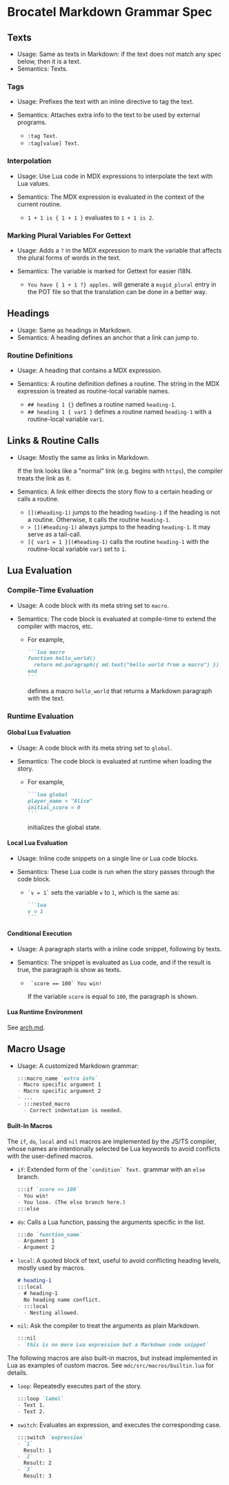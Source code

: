 # Brocatel Markdown Grammar Spec

## Texts

- Usage: Same as texts in Markdown: if the text does not match any spec below,
  then it is a text.
- Semantics: Texts.

### Tags

- Usage: Prefixes the text with an inline directive to tag the text.
- Semantics: Attaches extra info to the text to be used by external programs.

  - `:tag Text`.
  - `:tag[value] Text`.

### Interpolation

- Usage: Use Lua code in MDX expressions to interpolate the text with Lua values.
- Semantics: The MDX expression is evaluated in the context of the current routine.

  - `1 + 1 is { 1 + 1 }` evaluates to `1 + 1 is 2`.

### Marking Plural Variables For Gettext

- Usage: Adds a `?` in the MDX expression to mark the variable that affects the plural forms of words in the text.
- Semantics: The variable is marked for Gettext for easier I18N.

  - `You have { 1 + 1 ?} apples.` will generate a `msgid_plural` entry in the POT file so that
    the translation can be done in a better way.

## Headings

- Usage: Same as headings in Markdown.
- Semantics: A heading defines an anchor that a link can jump to.

### Routine Definitions

- Usage: A heading that contains a MDX expression.
- Semantics: A routine definition defines a routine.
  The string in the MDX expression is treated as routine-local variable names.

  - `## heading 1 {}` defines a routine named `heading-1`.
  - `## heading 1 { var1 }` defines a routine named `heading-1` with a routine-local
    variable `var1`.

## Links & Routine Calls

- Usage: Mostly the same as links in Markdown.

  If the link looks like a "normal" link (e.g. begins with `https`), the compiler
  treats the link as it.

- Semantics: A link either directs the story flow to a certain heading or calls a routine.

  - `[](#heading-1)` jumps to the heading `heading-1` if the heading is not a routine.
    Otherwise, it calls the routine `heading-1`.
  - `> [](#heading-1)` always jumps to the heading `heading-1`. It may serve as a tail-call.
  - `[{ var1 = 1 }](#heading-1)` calls the routine `heading-1` with the routine-local
    variable `var1` set to `1`.

## Lua Evaluation

### Compile-Time Evaluation

- Usage: A code block with its meta string set to `macro`.
- Semantics: The code block is evaluated at compile-time to extend the compiler with macros, etc.

  - For example,

    ~~~markdown
    ```lua macro
    function hello_world()
      return md.paragraph({ md.text("hello world from a macro") })
    end
    ```
    ~~~

    defines a macro `hello_world` that returns a Markdown paragraph with the text.

### Runtime Evaluation

#### Global Lua Evaluation

- Usage: A code block with its meta string set to `global`.
- Semantics: The code block is evaluated at runtime when loading the story.

  - For example,

    ~~~markdown
    ```lua global
    player_name = "Alice"
    initial_score = 0
    ```
    ~~~

    initializes the global state.

#### Local Lua Evaluation

- Usage: Inline code snippets on a single line or Lua code blocks.
- Semantics: These Lua code is run when the story passes through the code block.

  - `` `v = 1` `` sets the variable `v` to `1`, which is the same as:

    ~~~markdown
    ```lua
    v = 1
    ```
    ~~~

#### Conditional Execution

- Usage: A paragraph starts with a inline code snippet, following by texts.
- Semantics: The snippet is evaluated as Lua code, and if the result is true, the paragraph is show as texts.

  - `` `score == 100` You win!``

    If the variable `score` is equal to `100`, the paragraph is shown.

#### Lua Runtime Environment

See [arch.md](./arch.md).

## Macro Usage

- Usage: A customized Markdown grammar:

  ~~~markdown
  :::macro_name `extra info`
  - Macro specific argument 1
  - Macro specific argument 2
  - ...
  - :::nested_macro
    - Correct indentation is needed.
  ~~~

#### Built-In Macros

The `if`, `do`, `local` and `nil` macros are implemented by the JS/TS compiler,
whose names are intentionally selected be Lua keywords
to avoid conflicts with the user-defined macros.

- `if`: Extended form of the `` `condition` Text. `` grammar with an `else` branch.

  ~~~markdown
  :::if `score == 100`
  - You win!
  - You lose. (The else branch here.)
  :::else

- `do`: Calls a Lua function, passing the arguments specific in the list.

  ~~~markdown
  :::do `function_name`
  - Argument 1
  - Argument 2
  ~~~

- `local`: A quoted block of text, useful to avoid conflicting heading levels, mostly used by macros.

  ~~~markdown
  # heading-1
  :::local
  - # heading-1
    No heading name conflict.
  - :::local
    - Nesting allowed.
  ~~~

- `nil`: Ask the compiler to treat the arguments as plain Markdown.

  ~~~markdown
  :::nil
  - `this is no more Lua expression but a Markdown code snippet`
  ~~~

The following macros are also built-in macros, but instead implemented in Lua
as examples of custom macros. See `mdc/src/macros/builtin.lua` for details.

- `loop`: Repeatedly executes part of the story.

  ~~~markdown
  :::loop `label`
  - Text 1.
  - Text 2.
  ~~~

- `switch`: Evaluates an expression, and executes the corresponding case.

  ~~~markdown
  :::switch `expression`
  - `1`
    Result: 1
  - `2`
    Result: 2
  - `3`
    Result: 3
  ~~~
